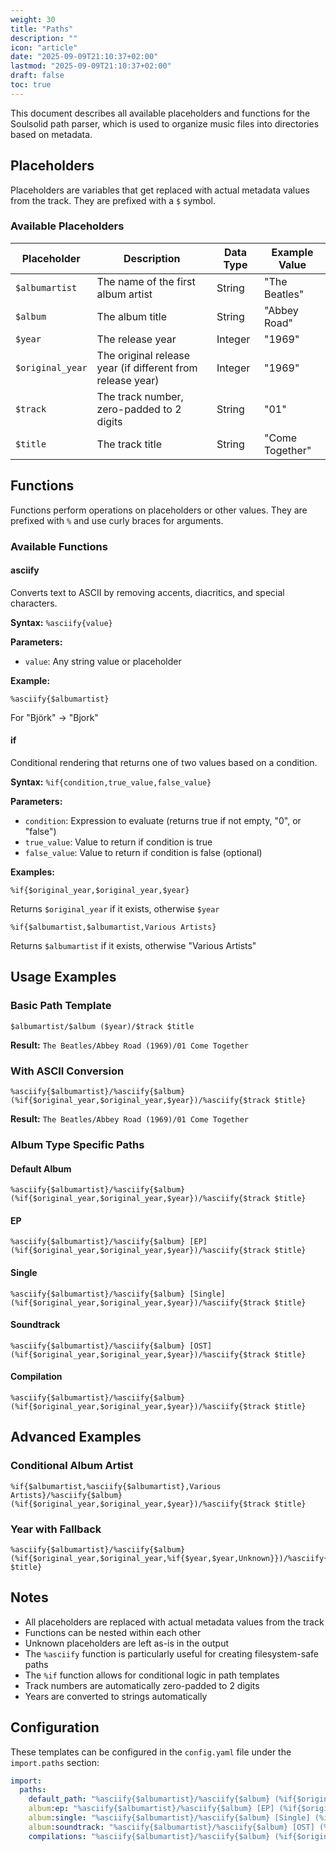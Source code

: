 ```yaml
---
weight: 30
title: "Paths"
description: ""
icon: "article"
date: "2025-09-09T21:10:37+02:00"
lastmod: "2025-09-09T21:10:37+02:00"
draft: false
toc: true
---
```


This document describes all available placeholders and functions for the Soulsolid path parser, which is used to organize music files into directories based on metadata.

## Placeholders

Placeholders are variables that get replaced with actual metadata values from the track. They are prefixed with a `$` symbol.

### Available Placeholders

| Placeholder      | Description                                                | Data Type | Example Value   |
| ---------------- | ---------------------------------------------------------- | --------- | --------------- |
| `$albumartist`   | The name of the first album artist                         | String    | "The Beatles"   |
| `$album`         | The album title                                            | String    | "Abbey Road"    |
| `$year`          | The release year                                           | Integer   | "1969"          |
| `$original_year` | The original release year (if different from release year) | Integer   | "1969"          |
| `$track`         | The track number, zero-padded to 2 digits                  | String    | "01"            |
| `$title`         | The track title                                            | String    | "Come Together" |

## Functions

Functions perform operations on placeholders or other values. They are prefixed with `%` and use curly braces for arguments.

### Available Functions

#### asciify

Converts text to ASCII by removing accents, diacritics, and special characters.

**Syntax:** `%asciify{value}`

**Parameters:**

- `value`: Any string value or placeholder

**Example:**

```
%asciify{$albumartist}
```

For "Björk" → "Bjork"

#### if

Conditional rendering that returns one of two values based on a condition.

**Syntax:** `%if{condition,true_value,false_value}`

**Parameters:**

- `condition`: Expression to evaluate (returns true if not empty, "0", or "false")
- `true_value`: Value to return if condition is true
- `false_value`: Value to return if condition is false (optional)

**Examples:**

```
%if{$original_year,$original_year,$year}
```

Returns `$original_year` if it exists, otherwise `$year`

```
%if{$albumartist,$albumartist,Various Artists}
```

Returns `$albumartist` if it exists, otherwise "Various Artists"

## Usage Examples

### Basic Path Template

```
$albumartist/$album ($year)/$track $title
```

**Result:** `The Beatles/Abbey Road (1969)/01 Come Together`

### With ASCII Conversion

```
%asciify{$albumartist}/%asciify{$album} (%if{$original_year,$original_year,$year})/%asciify{$track $title}
```

**Result:** `The Beatles/Abbey Road (1969)/01 Come Together`

### Album Type Specific Paths

#### Default Album

```
%asciify{$albumartist}/%asciify{$album} (%if{$original_year,$original_year,$year})/%asciify{$track $title}
```

#### EP

```
%asciify{$albumartist}/%asciify{$album} [EP] (%if{$original_year,$original_year,$year})/%asciify{$track $title}
```

#### Single

```
%asciify{$albumartist}/%asciify{$album} [Single] (%if{$original_year,$original_year,$year})/%asciify{$track $title}
```

#### Soundtrack

```
%asciify{$albumartist}/%asciify{$album} [OST] (%if{$original_year,$original_year,$year})/%asciify{$track $title}
```

#### Compilation

```
%asciify{$albumartist}/%asciify{$album} (%if{$original_year,$original_year,$year})/%asciify{$track $title}
```

## Advanced Examples

### Conditional Album Artist

```
%if{$albumartist,%asciify{$albumartist},Various Artists}/%asciify{$album} (%if{$original_year,$original_year,$year})/%asciify{$track $title}
```

### Year with Fallback

```
%asciify{$albumartist}/%asciify{$album} (%if{$original_year,$original_year,%if{$year,$year,Unknown}})/%asciify{$track $title}
```

## Notes

- All placeholders are replaced with actual metadata values from the track
- Functions can be nested within each other
- Unknown placeholders are left as-is in the output
- The `%asciify` function is particularly useful for creating filesystem-safe paths
- The `%if` function allows for conditional logic in path templates
- Track numbers are automatically zero-padded to 2 digits
- Years are converted to strings automatically

## Configuration

These templates can be configured in the `config.yaml` file under the `import.paths` section:

```yaml
import:
  paths:
    default_path: "%asciify{$albumartist}/%asciify{$album} (%if{$original_year,$original_year,$year})/%asciify{$track $title}"
    album:ep: "%asciify{$albumartist}/%asciify{$album} [EP] (%if{$original_year,$original_year,$year})/%asciify{$track $title}"
    album:single: "%asciify{$albumartist}/%asciify{$album} [Single] (%if{$original_year,$original_year,$year})/%asciify{$track $title}"
    album:soundtrack: "%asciify{$albumartist}/%asciify{$album} [OST] (%if{$original_year,$original_year,$year})/%asciify{$track $title}"
    compilations: "%asciify{$albumartist}/%asciify{$album} (%if{$original_year,$original_year,$year})/%asciify{$track $title}"
```
